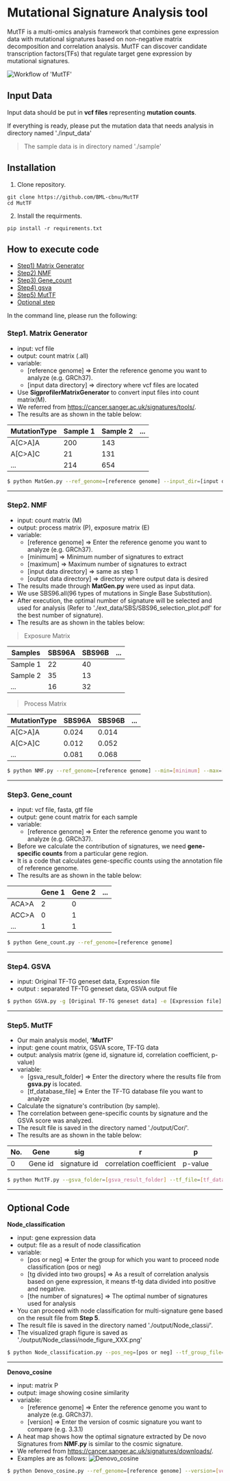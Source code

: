 # Mutational Signature Analysis tool

MutTF is a multi-omics analysis framework that combines gene expression data with mutational signatures based on non-negative matrix decomposition and correlation analysis. MutTF can discover candidate transcription factors(TFs) that regulate target gene expression by mutational signatures.

<!--
나중에 여기에 논문 링크 넣기
-->

![Workflow of 'MutTF'](./readme_img/workflow_new.png)

## Input Data

Input data should be put in **vcf files** representing **mutation counts**.


If everything is ready, please put the mutation data that needs analysis in directory named './input_data'

>The sample data is in directory named './sample'

## Installation
1. Clone repository.
```
git clone https://github.com/BML-cbnu/MutTF
cd MutTF
```
2. Install the requirments.
```
pip install -r requirements.txt
```

## How to execute code

- [Step1) Matrix Generator](#Step1-Matrix-Generator)   
- [Step2) NMF](#Step2-NMF)   
- [Step3) Gene_count](#Step3-Gene_count)   
- [Step4) gsva](#Step4-gsva)   
- [Step5) MutTF](#Step5-MutTF)
- [Optional step](#Optional-Code)   
   

In the command line, please run the following:

### Step1. Matrix Generator

* input: vcf file
* output: count matrix (.all)
* variable:
  * [reference genome] => Enter the reference genome you want to analyze (e.g. GRCh37).
  * [input data directory] => directory where vcf files are located
* Use **SigprofilerMatrixGenerator** to convert input files into count matrix(M).
* We referred from https://cancer.sanger.ac.uk/signatures/tools/.
* The results are as shown in the table below:

| MutationType | Sample 1 | Sample 2 | ... |
| --- | --- | --- | --- |
| A[C>A]A | 200 | 143 |
| A[C>A]C | 21 | 131 |
| ... | 214 | 654 |

```bash
$ python MatGen.py --ref_genome=[reference genome] --input_dir=[input data directory]
```

---
### Step2. NMF

* input: count matrix (M)
* output: process matrix (P), exposure matrix (E)
* variable:
  * [reference genome] => Enter the reference genome you want to analyze (e.g. GRCh37).
  * [minimum] => Minimum number of signatures to extract
  * [maximum] => Maximum number of signatures to extract
  * [input data directory] => same as step 1
  * [output data directory] => directory where output data is desired
* The results made through **MatGen.py** were used as input data.
* We use SBS96.all(96 types of mutations in Single Base Substitution).
* After execution, the optimal number of signature will be selected and used for analysis (Refer to './ext_data/SBS/SBS96_selection_plot.pdf' for the best number of signature).
* The results are as shown in the tables below: <br>

> Exposure Matrix

| Samples | SBS96A | SBS96B | ... |
| --- | --- | --- | --- |
| Sample 1 | 22 | 40 |
| Sample 2 | 35 | 13 |
| ... | 16 | 32 |

> Process Matrix

| MutationType | SBS96A | SBS96B | ... |
| --- | --- | --- | --- |
| A[C>A]A | 0.024 | 0.014 |
| A[C>A]C | 0.012 | 0.052 |
| ... | 0.081 | 0.068 |

```bash
$ python NMF.py --ref_genome=[reference genome] --min=[minimum] --max=[maximum] --input_dir=[input data directory] --output_dir=[output data directory]
```

---

### Step3. Gene_count

* input: vcf file, fasta, gtf file
* output: gene count matrix for each sample
* variable:
  * [reference genome] => Enter the reference genome you want to analyze (e.g. GRCh37).
* Before we calculate the contribution of signatures, we need **gene-specific counts** from a particular gene region.
* It is a code that calculates gene-specific counts using the annotation file of reference genome.
* The results are as shown in the table below:

|  | Gene 1 | Gene 2 | ... |
| --- | --- | --- | --- |
| ACA>A | 2 | 0 |
| ACC>A | 0 | 1 |
| ... | 1 | 1 |

```bash
$ python Gene_count.py --ref_genome=[reference genome]
```

---

### Step4. GSVA

* input: Original TF-TG geneset data, Expression file
* output : separated TF-TG geneset data, GSVA output file

```bash
$ python GSVA.py -g [Original TF-TG geneset data] -e [Expression file] -o1 [Separated TF-TG geneset data] -o2 [GSVA output file]
```

---

### Step5. MutTF

* Our main analysis model, **'MutTF'**
* input: gene count matrix, GSVA score, TF-TG  data
* output: analysis matrix (gene id, signature id, correlation coefficient, p-value)
* variable:
  * [gsva_result_folder] => Enter the directory where the results file from **gsva.py** is located.
  * [tf_database_file] => Enter the TF-TG database file you want to analyze
* Calculate the signature's contribution (by sample).
* The correlation between gene-specific counts by signature and the GSVA score was analyzed.
* The result file is saved in the directory named './output/Cor/'.
* The results are as shown in the table below:

| No. | Gene | sig | r | p |
| --- | --- | --- | --- | --- |
| 0 | Gene id | signature id | correlation coefficient | p-value |

```bash
$ python MutTF.py --gsva_folder=[gsva_result_folder] --tf_file=[tf_database_file]
```

---

## Optional Code

**Node_classification**

* input: gene expression data
* output: file as a result of node classification
* variable:
  * [pos or neg] => Enter the group for which you want to proceed node classification (pos or neg)
  * [tg divided into two groups] => As a result of correlation analysis based on gene expression, it means tf-tg data divided into positive and negative.
  * [the number of signatures] => The optimal number of signatures used for analysis
* You can proceed with node classification for multi-signature gene based on the result file from **Step 5**.
* The result file is saved in the directory named './output/Node_classi/'.
* The visualized graph figure is saved as './output/Node_classi/node_figure_XXX.png'

```bash
$ python Node_classification.py --pos_neg=[pos or neg] --tf_group_file=[tg divided into two groups] --sig_num=[the number of signatures]
```

---

**Denovo_cosine**

* input: matrix P
* output: image showing cosine similarity
* variable:
  * [reference genome] => Enter the reference genome you want to analyze (e.g. GRCh37).
  * [version] => Enter the version of cosmic signature you want to compare (e.g. 3.3.1)
* A heat map shows how the optimal signature extracted by De novo Signatures from **NMF.py** is similar to the cosmic signature.
* We referred from https://cancer.sanger.ac.uk/signatures/downloads/.
* Examples are as follows:
![Denovo_cosine](./readme_img/cosine.png) 

```bash
$ python Denovo_cosine.py --ref_genome=[reference genome] --version=[version]
```
